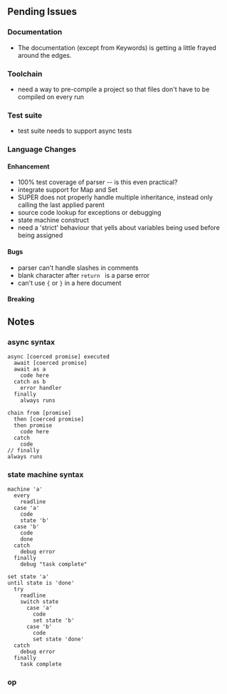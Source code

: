 ## Pending Issues


### Documentation

 - The documentation (except from Keywords) is getting a little frayed around the edges.
 

### Toolchain

 - need a way to pre-compile a project so that files don't have to be compiled on every run


### Test suite

 - test suite needs to support async tests


### Language Changes

#### Enhancement

 - 100% test coverage of parser -- is this even practical?
 - integrate support for Map and Set
 - SUPER does not properly handle multiple inheritance, instead only calling the last applied parent
 - source code lookup for exceptions or debugging
 - state machine construct
 - need a 'strict' behaviour that yells about variables being used before being assigned

  
#### Bugs

 - parser can't handle slashes in comments 
 - blank character after `return ` is a parse error
 - can't use `{` or `}` in a here document
 

#### Breaking




## Notes

### async syntax

    async [coerced promise] executed
      await [coerced promise]
      await as a
        code here
      catch as b
        error handler
      finally
        always runs
            
    chain from [promise]
      then [coerced promise]
      then promise
        code here
      catch
        code
    // finally
    always runs

### state machine syntax

    machine 'a' 
      every
        readline
      case 'a'
        code
        state 'b'
      case 'b'
        code
        done
      catch
        debug error
      finally
        debug "task complete"
  
    set state 'a'
    until state is 'done'
      try
        readline
        switch state
          case 'a'
            code
            set state 'b'
          case 'b'
            code
            set state 'done'
      catch
        debug error
      finally
        task complete
      

      
      
### op


    
    
    
    
      
    

